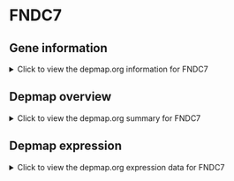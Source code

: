 <h1>FNDC7</h1>

<h2>Gene information</h2>
<details>
  <summary>Click to view the depmap.org information for FNDC7</summary>
  <iframe src="https://depmap.org/portal/gene/FNDC7?tab=about" style="border:none;width:100%;height:800px"></iframe>
</details>

<h2>Depmap overview</h2>
<details>
  <summary>Click to view the depmap.org summary for FNDC7</summary>
  <iframe src="https://depmap.org/portal/gene/FNDC7?tab=overview" style="border:none;width:100%;height:800px"></iframe>
</details>

<h2>Depmap expression</h2>
<details>
  <summary>Click to view the depmap.org expression data for FNDC7</summary>
  <iframe src="https://depmap.org/portal/gene/FNDC7?tab=characterization" style="border:none;width:100%;height:800px"></iframe>
</details>


<!--
<h2>Reactome Pathway diagram</h2>
<details>
  <summary>Click to view Reactome pathway for FNDC7</summary>
  PNAME
</details>
-->


